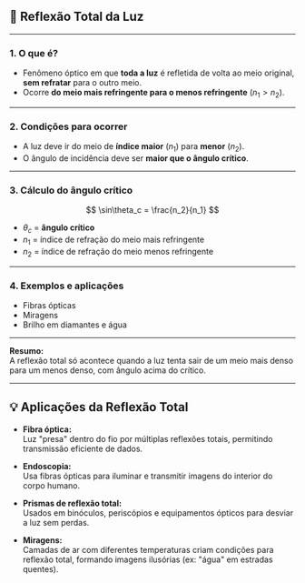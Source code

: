 ## 🌊 Reflexão Total da Luz

---

### 1. O que é?
- Fenômeno óptico em que **toda a luz** é refletida de volta ao meio original, **sem refratar** para o outro meio.
- Ocorre **do meio mais refringente para o menos refringente** $(n_1 > n_2)$.

---

### 2. Condições para ocorrer
- A luz deve ir do meio de **índice maior** $(n_1)$ para **menor** $(n_2)$.
- O ângulo de incidência deve ser **maior que o ângulo crítico**.

---

### 3. Cálculo do ângulo crítico

$$
\sin\theta_c = \frac{n_2}{n_1}
$$

- $\theta_c$ = **ângulo crítico**  
- $n_1$ = índice de refração do meio mais refringente  
- $n_2$ = índice de refração do meio menos refringente

---

### 4. Exemplos e aplicações
- Fibras ópticas
- Miragens
- Brilho em diamantes e água

---

**Resumo:**  
A reflexão total só acontece quando a luz tenta sair de um meio mais denso para um menos denso, com ângulo acima do crítico.  

---

## 💡 Aplicações da Reflexão Total

- **Fibra óptica:**  
  Luz "presa" dentro do fio por múltiplas reflexões totais, permitindo transmissão eficiente de dados.

- **Endoscopia:**  
  Usa fibras ópticas para iluminar e transmitir imagens do interior do corpo humano.

- **Prismas de reflexão total:**  
  Usados em binóculos, periscópios e equipamentos ópticos para desviar a luz sem perdas.

- **Miragens:**  
  Camadas de ar com diferentes temperaturas criam condições para reflexão total, formando imagens ilusórias (ex: "água" em estradas quentes).
